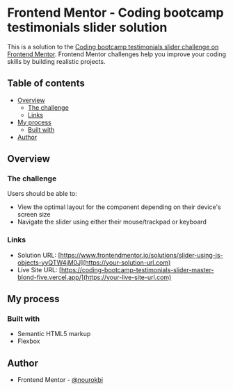 # Frontend Mentor - Coding bootcamp testimonials slider solution

This is a solution to the [Coding bootcamp testimonials slider challenge on Frontend Mentor](https://www.frontendmentor.io/challenges/coding-bootcamp-testimonials-slider-4FNyLA8JL). Frontend Mentor challenges help you improve your coding skills by building realistic projects. 

## Table of contents

- [Overview](#overview)
  - [The challenge](#the-challenge)
  - [Links](#links)
- [My process](#my-process)
  - [Built with](#built-with)
- [Author](#author)

## Overview

### The challenge

Users should be able to:

- View the optimal layout for the component depending on their device's screen size
- Navigate the slider using either their mouse/trackpad or keyboard

### Links

- Solution URL: [https://www.frontendmentor.io/solutions/slider-using-js-objects-yyQTW4jM0J](https://your-solution-url.com)
- Live Site URL: [https://coding-bootcamp-testimonials-slider-master-blond-five.vercel.app/](https://your-live-site-url.com)

## My process

### Built with

- Semantic HTML5 markup
- Flexbox

## Author

- Frontend Mentor - [@nourokbi](https://www.frontendmentor.io/profile/nourokbi)
